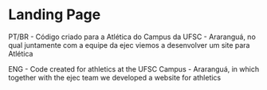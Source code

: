 # Landing Page

PT/BR - Código criado para a Atlética do Campus da UFSC - Araranguá, no qual juntamente com a equipe da ejec viemos a desenvolver um site para Atlética

ENG - Code created for athletics at the UFSC Campus - Araranguá, in which together with the ejec team we developed a website for athletics
